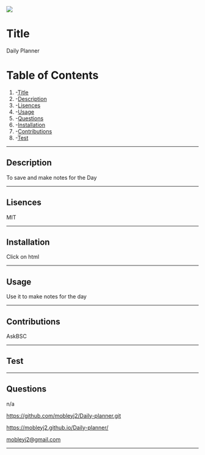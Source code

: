 ![](https://img.shields.io/badge/License-MIT-yellow.svg)
# Title
  Daily Planner 
  
# Table of Contents
 1. -[Title](#title)
 2. -[Description](#description)
 3. -[Lisences](#lisences)
 4. -[Usage](#usage)
 5. -[Questions](#questions)
 6. -[Installation](#installation)
 7. -[Contributions](#contributions)
 8. -[Test](#test)

---

## Description
  To save and make notes for the Day

---

## Lisences
  MIT

---

## Installation
  Click on html

---

## Usage
  Use it to make notes for the day

---

## Contributions
  AskBSC

---

## Test
  

---

## Questions
  n/a

  
https://github.com/mobleyj2/Daily-planner.git

https://mobleyj2.github.io/Daily-planner/

  mobleyj2@gmail.com

  

---


